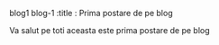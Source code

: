 blog1
blog-1
:title : Prima postare de pe blog 
                         
Va salut pe toti aceasta este prima postare de pe blog

